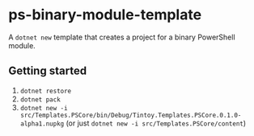 # ps-binary-module-template

A `dotnet new` template that creates a project for a binary PowerShell module.

## Getting started

1. `dotnet restore`
2. `dotnet pack`
3. `dotnet new -i src/Templates.PSCore/bin/Debug/Tintoy.Templates.PSCore.0.1.0-alpha1.nupkg` (or just `dotnet new -i src/Templates.PSCore/content`)
